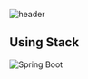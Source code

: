 ![header](https://capsule-render.vercel.app/api?type=waving&color=random&height=150&section=header&text=갓생%20일기&fontSize=70)<br>
## Using Stack
![Spring Boot](https://img.shields.io/badge/SpringBoot-6DB33F.svg?&style=for-the-badge&logo=SpringBoot&logoColor=white)

